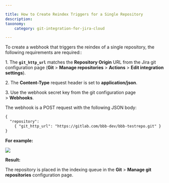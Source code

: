 ```yaml
---

title: How to Create Reindex Triggers for a Single Repository
description:
taxonomy:
    category: git-integration-for-jira-cloud

---
```

To create a webhook that triggers the reindex of a single repository, the following requirements are required::

1. The **`git_http_url`** matches the **Repository Origin** URL from the Jira git configuration page (**Git** \> **Manage repositories** \> **Actions** \> **Edit integration settings**).

2. The **Content-Type** request header is set to **application/json**.

3\. Use the webhook secret key from the git configuration page > **Webhooks**.

The webhook is a POST request with the following JSON body:

```diff
{
  "repository":
    { "git_http_url": "https://gitlab.com/bbb-dev/bbb-testrepo.git" }
}
```

**For example:**

![](https://bigbrassband.com/images/bbb/webhook-reindex-post-api-json.png)

**Result:**

The repository is placed in the indexing queue in the **Git** > **Manage git repositories** configuration page.

